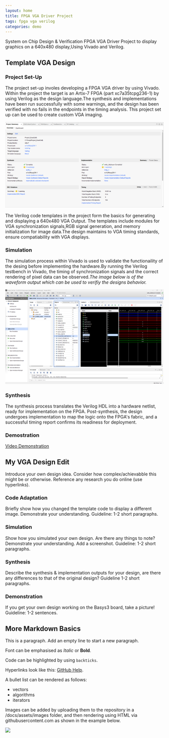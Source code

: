 ```yaml
---
layout: home
title: FPGA VGA Driver Project
tags: fpga vga verilog
categories: demo
---
```

System on Chip Design & Verification FPGA VGA Driver Project to display graphics on a 640x480 display,Using Vivado and Verilog.

## **Template VGA Design**
### **Project Set-Up**
The project set-up involes developing a FPGA VGA driver by using Vivado. Within the project the target is an Artix-7 FPGA (part xc7a35tcpg236-1) by using Verilog as the design language.The synthesis and implementations have been run successfully with some warnings, and the design has been verified with no fails in the endpoints in the timing analysis. This project set up can be used to create custom VGA imaging.


<img src="https://raw.githubusercontent.com/g00414253/fpga-vga-verilog_EvanDuffy/main/docs/assets/images/ProjectSummary.png">
<!--### **Template Code**
Outline the structure and design of the Verilog code templates you were given. What do they do? Include reference to how a VGA interface works. Guideline: 2/3 short paragraphs, consider including screenshot(s).
### **Simulation**
Explain the simulation process. Reference any important details, include a well-selected screenshot of the simulation. Guideline: 1/2 short paragraphs.
### **Synthesis**
Describe the synthesis and implementation processes. Consider including 1/2 useful screenshot(s). Guideline: 1/2 short paragraphs.
### **Demonstration**
Perhaps add a picture of your demo. Guideline: 1/2 sentences. --!>

The Verilog code templates in the project form the basics for generating and displaying a 640x480 VGA Output. The templates include modules for VGA synchronization signals,RGB signal generation, and memory initialization for image data.The design maintains to VGA timing standards, ensure compatiability with VGA displays.
### Simulation
The simulation process within Vivado is used to validate the functionaility of the desing before implementing the hardware.By running the Verilog testbench in Vivado, the timing of synchronization signals and the correct rendering of pixel data can be observed.*The image below is of the waveform output which can be used to verifiy the designs behavior.* 

<img src="https://raw.githubusercontent.com/g00414253/fpga-vga-verilog_EvanDuffy/main/docs/assets/images/Simulation.png">

### Synthesis
The synthesis process translates the Verilog HDL into a hardware netlist, ready for implementation on the FPGA. Post-synthesis, the design undergoes implementation to map the logic onto the FPGA's fabric, and a successful timing report confirms its readiness for deployment.

### Demostration
<a href="https://raw.githubusercontent.com/g00414253/fpga-vga-verilog_EvanDuffy/main/docs/assets/images/Demo_Vid.webm" target="_blank">Video Demonstration</a>

## **My VGA Design Edit**
Introduce your own design idea. Consider how complex/achievabble this might be or otherwise. Reference any research you do online (use hyperlinks).
### **Code Adaptation**
Briefly show how you changed the template code to display a different image. Demonstrate your understanding. Guideline: 1-2 short paragraphs.
### **Simulation**
Show how you simulated your own design. Are there any things to note? Demonstrate your understanding. Add a screenshot. Guideline: 1-2 short paragraphs.
### **Synthesis**
Describe the synthesis & implementation outputs for your design, are there any differences to that of the original design? Guideline 1-2 short paragraphs.
### **Demonstration**
If you get your own design working on the Basys3 board, take a picture! Guideline: 1-2 sentences.

## **More Markdown Basics**
This is a paragraph. Add an empty line to start a new paragraph.

Font can be emphasised as *Italic* or **Bold**.

Code can be highlighted by using `backticks`.

Hyperlinks look like this: [GitHub Help](https://help.github.com/).

A bullet list can be rendered as follows:
- vectors
- algorithms
- iterators

Images can be added by uploading them to the repository in a /docs/assets/images folder, and then rendering using HTML via githubusercontent.com as shown in the example below.

<img src="https://raw.githubusercontent.com/melgineer/fpga-vga-verilog/main/docs/assets/images/VGAPrjSrcs.png">
